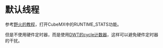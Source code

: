 # 默认线程
参考[野火的教程](https://doc.embedfire.com/linux/stm32mp1/freertos/zh/latest/application/cpu_usage_rate.html)，打开CubeMX中的RUNTIME_STATS功能。

但是不使用硬件定时器，而是使用[DWT的cycle计数器](https://doc.embedfire.com/mcu/stm32/f103badao/std/zh/latest/book/DWT.html)，这样可以避免硬件定时器的干扰。
